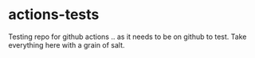 # actions-tests
Testing repo for github actions .. as it needs to be on github to test. Take everything here with a grain of salt.
